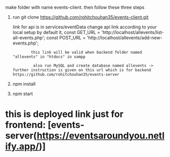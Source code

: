 make folder with name events-client. then follow these three steps

1. run git clone https://github.com/rohitchouhan35/events-client.git

    link for api is in services/eventData
       change api link according to your local setup
        by default it, const GET_URL = 'http://localhost/allevents/list-all-events.php';
                       const POST_URL = 'http://localhost/allevents/add-new-events.php';

               this link will be valid when backend folder named "allevents" in "htdocs" in xampp

                also run MySQL and create database named allevents -> further instruction is given on this url which is for backend https://github.com/rohitchouhan35/events-server
 
2. npm install
 
3. npm start


# this is deployed link just for frontend: [events-server(https://eventsaroundyou.netlify.app/)]
